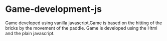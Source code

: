 #  Game-development-js

Game developed using vanilla javascript.Game is based on the hitting of the bricks by the movement of the paddle.
Game is developed using the Html <canvas> and the plain javascript.
